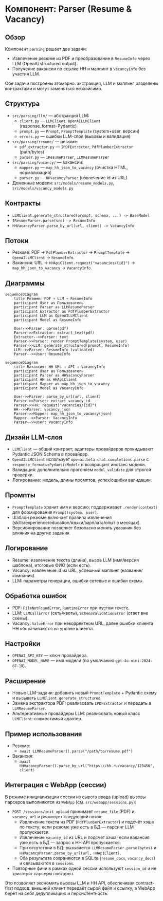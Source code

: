 # Компонент: Parser (Resume & Vacancy)

## Обзор

Компонент `parsing` решает две задачи:
- Извлечение резюме из PDF и преобразование в `ResumeInfo` через LLM (OpenAI structured output).
- Получение вакансии по ссылке HH и маппинг в `VacancyInfo` без участия LLM.

Обе задачи построены атомарно: экстракция, LLM и маппинг разделены контрактами и могут заменяться независимо.

## Структура

- `src/parsing/llm/` — абстракция LLM:
  - `client.py` — `LLMClient`, `OpenAILLMClient` (response_format=Pydantic)
  - `prompt.py` — `Prompt`, `PromptTemplate` (system+user, версии)
  - `errors.py` — ошибки LLM-слоя (вызовы и валидация)
- `src/parsing/resume/` — резюме:
  - `pdf_extractor.py` — `IPDFExtractor`, `PdfPlumberExtractor` (path/bytes)
  - `parser.py` — `IResumeParser`, `LLMResumeParser`
- `src/parsing/vacancy/` — вакансии:
  - `mapper.py` — `map_hh_json_to_vacancy` (очистка HTML, нормализация)
  - `parser.py` — `HHVacancyParser` (извлечение id из URL)
- Доменные модели: `src/models/resume_models.py`, `src/models/vacancy_models.py`

## Контракты

- `LLMClient.generate_structured(prompt, schema, ...) -> BaseModel`
- `IResumeParser.parse(src) -> ResumeInfo`
- `HHVacancyParser.parse_by_url(url, client) -> VacancyInfo`

## Потоки

- Резюме: PDF → `PdfPlumberExtractor` → `PromptTemplate` → `OpenAILLMClient` → `ResumeInfo`.
- Вакансия: URL → `HHApiClient.request("vacancies/{id}")` → `map_hh_json_to_vacancy` → `VacancyInfo`.

## Диаграммы

```mermaid
sequenceDiagram
    title Резюме: PDF → LLM → ResumeInfo
    participant User as Пользователь
    participant Parser as LLMResumeParser
    participant Extractor as PdfPlumberExtractor
    participant LLM as OpenAILLMClient
    participant Model as ResumeInfo

    User->>Parser: parse(pdf)
    Parser->>Extractor: extract_text(pdf)
    Extractor-->>Parser: text
    Parser->>Parser: render PromptTemplate(system, user)
    Parser->>LLM: generate_structured(prompt, ResumeInfo)
    LLM-->>Parser: ResumeInfo (validated)
    Parser-->>User: ResumeInfo
```

```mermaid
sequenceDiagram
    title Вакансия: HH URL → API → VacancyInfo
    participant User as Пользователь
    participant Parser as HHVacancyParser
    participant HH as HHApiClient
    participant Mapper as map_hh_json_to_vacancy
    participant Model as VacancyInfo

    User->>Parser: parse_by_url(url, client)
    Parser->>Parser: extract vacancy_id
    Parser->>HH: request("vacancies/{id}")
    HH-->>Parser: vacancy_json
    Parser->>Mapper: map_hh_json_to_vacancy(json)
    Mapper-->>Parser: VacancyInfo
    Parser-->>User: VacancyInfo
```

## Дизайн LLM-слоя

- `LLMClient` — общий контракт; адаптеры провайдеров прокидывают Pydantic JSON Schema в провайдер.
- `OpenAILLMClient` использует `openai.beta.chat.completions.parse` с `response_format=<PydanticModel>` и возвращает инстанс модели.
- Валидация: дополнительно прогоняем `model_validate` для строгой проверки.
- Логирование: модель, длины промптов, успех/ошибки валидации.

## Промпты

- `PromptTemplate` хранит имя и версию; поддерживает `.render(context)` для формирования `Prompt(system, user)`.
- Шаблон резюме включает правила извлечения (skills/experience/education/языки/зарплата/опыт в месяцах).
- Версионирование позволяет безопасно менять указания без влияния на другие задания.

## Логирование

- Resume: извлечение текста (длина), вызов LLM (имя/версия шаблона), итоговые ФИО (если есть).
- Vacancy: извлечение id из URL, успешный маппинг (название/компания).
- LLM: параметры генерации, ошибки сетевые и ошибки схемы.

## Обработка ошибок

- PDF: `FileNotFoundError`, `RuntimeError` при пустом тексте.
- LLM: `LLMCallError` (сеть/квоты), `SchemaValidationError` (ответ вне схемы).
- Vacancy: `ValueError` при некорректном URL, далее ошибки клиента HH оборачиваются на уровне клиента.

## Настройки

- `OPENAI_API_KEY` — ключ провайдера.
- `OPENAI_MODEL_NAME` — имя модели (по умолчанию `gpt-4o-mini-2024-07-18`).

## Расширение

- Новые LLM-задачи: добавить новый `PromptTemplate` + Pydantic схему и вызывать `LLMClient.generate_structured`.
- Замена экстрактора PDF: реализовать `IPDFExtractor` и передать в `LLMResumeParser`.
- Альтернативные провайдеры LLM: реализовать новый класс `LLMClient`-совместимый адаптер.

## Пример использования

- Резюме:
  - `await LLMResumeParser().parse("/path/to/resume.pdf")`
- Вакансия:
  - `await HHVacancyParser().parse_by_url("https://hh.ru/vacancy/123456", client)`

## Интеграция с WebApp (сессии)

В режиме инициализации сессии из сырого ввода (upload) вызовы парсеров выполняются из `WebApp` (см. `src/webapp/sessions.py`):

- `POST /sessions/init_upload` принимает `resume_file` (PDF) и `vacancy_url` и реализует следующий поток:
  - Извлечение текста из PDF (`PdfPlumberExtractor`) и подсчёт хэша по тексту; если резюме уже есть в БД — парсинг LLM пропускается.
  - Извлечение `vacancy_id` из URL и подсчёт хэша; если вакансия уже есть в БД — запрос к HH API пропускается.
  - При отсутствии в БД: вызывается `LLMResumeParser.parse(bytes)` и `HHVacancyParser.parse_by_url(url, HHApiClient)`.
  - Оба результата сохраняются в SQLite (`resume_docs`, `vacancy_docs`) и связываются в `sessions`.
- Повторные фичи в рамках одной сессии используют `session_id` и не триггерят парсеры повторно.

Это позволяет экономить вызовы LLM и HH API, обеспечивая contract-first подход: внешний клиент передаёт сырой файл и ссылку, а WebApp берёт на себя дедупликацию и персистентность.
